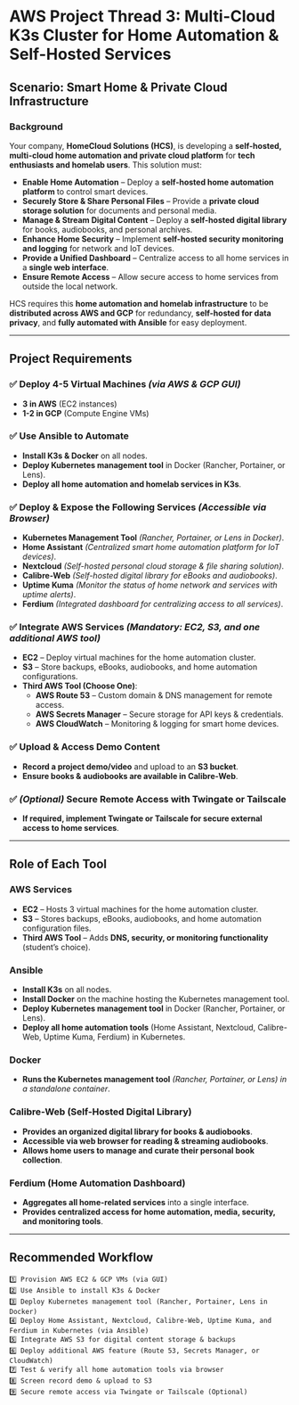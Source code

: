# AWS Project Thread 3: Multi-Cloud K3s Cluster for Home Automation & Self-Hosted Services  

## Scenario: Smart Home & Private Cloud Infrastructure  

### Background  
Your company, **HomeCloud Solutions (HCS)**, is developing a **self-hosted, multi-cloud home automation and private cloud platform** for **tech enthusiasts and homelab users**. This solution must:  

- **Enable Home Automation** – Deploy a **self-hosted home automation platform** to control smart devices.  
- **Securely Store & Share Personal Files** – Provide a **private cloud storage solution** for documents and personal media.  
- **Manage & Stream Digital Content** – Deploy a **self-hosted digital library** for books, audiobooks, and personal archives.  
- **Enhance Home Security** – Implement **self-hosted security monitoring and logging** for network and IoT devices.  
- **Provide a Unified Dashboard** – Centralize access to all home services in a **single web interface**.  
- **Ensure Remote Access** – Allow secure access to home services from outside the local network.  

HCS requires this **home automation and homelab infrastructure** to be **distributed across AWS and GCP** for redundancy, **self-hosted for data privacy**, and **fully automated with Ansible** for easy deployment.  

---

## Project Requirements  

### ✅ Deploy 4-5 Virtual Machines *(via AWS & GCP GUI)*  
- **3 in AWS** (EC2 instances)  
- **1-2 in GCP** (Compute Engine VMs)  

### ✅ Use Ansible to Automate  
- **Install K3s & Docker** on all nodes.  
- **Deploy Kubernetes management tool** in Docker (Rancher, Portainer, or Lens).  
- **Deploy all home automation and homelab services in K3s**.  

### ✅ Deploy & Expose the Following Services *(Accessible via Browser)*  
- **Kubernetes Management Tool** *(Rancher, Portainer, or Lens in Docker)*.  
- **Home Assistant** *(Centralized smart home automation platform for IoT devices)*.  
- **Nextcloud** *(Self-hosted personal cloud storage & file sharing solution)*.  
- **Calibre-Web** *(Self-hosted digital library for eBooks and audiobooks)*.  
- **Uptime Kuma** *(Monitor the status of home network and services with uptime alerts)*.  
- **Ferdium** *(Integrated dashboard for centralizing access to all services)*.  

### ✅ Integrate AWS Services *(Mandatory: EC2, S3, and one additional AWS tool)*  
- **EC2** – Deploy virtual machines for the home automation cluster.  
- **S3** – Store backups, eBooks, audiobooks, and home automation configurations.  
- **Third AWS Tool (Choose One)**:  
  - **AWS Route 53** – Custom domain & DNS management for remote access.  
  - **AWS Secrets Manager** – Secure storage for API keys & credentials.  
  - **AWS CloudWatch** – Monitoring & logging for smart home devices.  

### ✅ Upload & Access Demo Content  
- **Record a project demo/video** and upload to an **S3 bucket**.  
- **Ensure books & audiobooks are available in Calibre-Web**.  

### ✅ *(Optional)* Secure Remote Access with Twingate or Tailscale  
- **If required, implement Twingate or Tailscale for secure external access to home services**.  

---

## Role of Each Tool  

### **AWS Services**  
- **EC2** – Hosts 3 virtual machines for the home automation cluster.  
- **S3** – Stores backups, eBooks, audiobooks, and home automation configuration files.  
- **Third AWS Tool** – Adds **DNS, security, or monitoring functionality** (student’s choice).  

### **Ansible**  
- **Install K3s** on all nodes.  
- **Install Docker** on the machine hosting the Kubernetes management tool.  
- **Deploy Kubernetes management tool** in Docker (Rancher, Portainer, or Lens).  
- **Deploy all home automation tools** (Home Assistant, Nextcloud, Calibre-Web, Uptime Kuma, Ferdium) in Kubernetes.  

### **Docker**  
- **Runs the Kubernetes management tool** *(Rancher, Portainer, or Lens) in a standalone container*.  

### **Calibre-Web (Self-Hosted Digital Library)**  
- **Provides an organized digital library for books & audiobooks**.  
- **Accessible via web browser for reading & streaming audiobooks**.  
- **Allows home users to manage and curate their personal book collection**.  

### **Ferdium (Home Automation Dashboard)**  
- **Aggregates all home-related services** into a single interface.  
- **Provides centralized access for home automation, media, security, and monitoring tools**.  

---

## Recommended Workflow  

```plaintext
1️⃣ Provision AWS EC2 & GCP VMs (via GUI)
2️⃣ Use Ansible to install K3s & Docker
3️⃣ Deploy Kubernetes management tool (Rancher, Portainer, Lens in Docker)
4️⃣ Deploy Home Assistant, Nextcloud, Calibre-Web, Uptime Kuma, and Ferdium in Kubernetes (via Ansible)
5️⃣ Integrate AWS S3 for digital content storage & backups
6️⃣ Deploy additional AWS feature (Route 53, Secrets Manager, or CloudWatch)
7️⃣ Test & verify all home automation tools via browser
8️⃣ Screen record demo & upload to S3
9️⃣ Secure remote access via Twingate or Tailscale (Optional)
